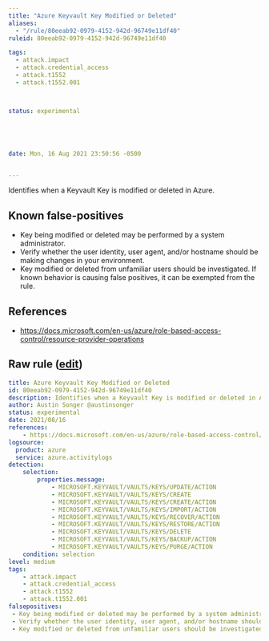 ```yaml
---
title: "Azure Keyvault Key Modified or Deleted"
aliases:
  - "/rule/80eeab92-0979-4152-942d-96749e11df40"
ruleid: 80eeab92-0979-4152-942d-96749e11df40

tags:
  - attack.impact
  - attack.credential_access
  - attack.t1552
  - attack.t1552.001



status: experimental





date: Mon, 16 Aug 2021 23:50:56 -0500


---
```


Identifies when a Keyvault Key is modified or deleted in Azure.

<!--more-->


## Known false-positives

* Key being modified or deleted may be performed by a system administrator.
* Verify whether the user identity, user agent, and/or hostname should be making changes in your environment.
* Key modified or deleted from unfamiliar users should be investigated. If known behavior is causing false positives, it can be exempted from the rule.



## References

* https://docs.microsoft.com/en-us/azure/role-based-access-control/resource-provider-operations


## Raw rule ([edit](https://github.com/SigmaHQ/sigma/edit/master/rules/cloud/azure/azure_keyvault_key_modified_or_deleted.yml))
```yaml
title: Azure Keyvault Key Modified or Deleted
id: 80eeab92-0979-4152-942d-96749e11df40
description: Identifies when a Keyvault Key is modified or deleted in Azure.
author: Austin Songer @austinsonger
status: experimental
date: 2021/08/16
references:
    - https://docs.microsoft.com/en-us/azure/role-based-access-control/resource-provider-operations
logsource:
  product: azure
  service: azure.activitylogs
detection:
    selection:
        properties.message: 
            - MICROSOFT.KEYVAULT/VAULTS/KEYS/UPDATE/ACTION
            - MICROSOFT.KEYVAULT/VAULTS/KEYS/CREATE
            - MICROSOFT.KEYVAULT/VAULTS/KEYS/CREATE/ACTION
            - MICROSOFT.KEYVAULT/VAULTS/KEYS/IMPORT/ACTION
            - MICROSOFT.KEYVAULT/VAULTS/KEYS/RECOVER/ACTION
            - MICROSOFT.KEYVAULT/VAULTS/KEYS/RESTORE/ACTION
            - MICROSOFT.KEYVAULT/VAULTS/KEYS/DELETE
            - MICROSOFT.KEYVAULT/VAULTS/KEYS/BACKUP/ACTION
            - MICROSOFT.KEYVAULT/VAULTS/KEYS/PURGE/ACTION
    condition: selection
level: medium
tags:
    - attack.impact
    - attack.credential_access
    - attack.t1552
    - attack.t1552.001
falsepositives:
 - Key being modified or deleted may be performed by a system administrator. 
 - Verify whether the user identity, user agent, and/or hostname should be making changes in your environment. 
 - Key modified or deleted from unfamiliar users should be investigated. If known behavior is causing false positives, it can be exempted from the rule.

```
